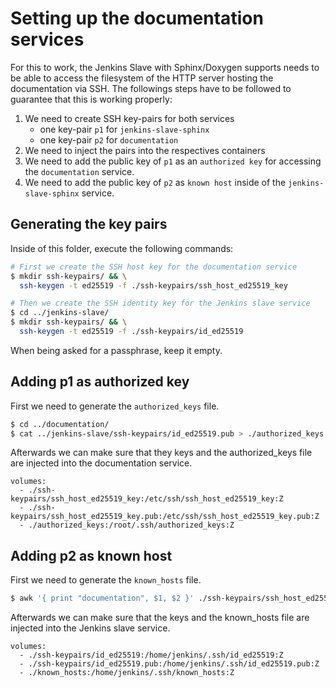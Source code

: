 # Setting up the documentation services 

For this to work, the Jenkins Slave with Sphinx/Doxygen supports needs to be able to access the filesystem of the 
HTTP server hosting the documentation via SSH. The followings steps have to be followed to guarantee that this is
  working properly:
  
  1. We need to create SSH key-pairs for both services
     - one key-pair ```p1``` for ```jenkins-slave-sphinx```
     - one key-pair ```p2``` for ```documentation``` 
  2. We need to inject the pairs into the respectives containers
  3. We need to add the public key of ```p1``` as an ```authorized key``` for accessing the ```documentation``` service.
  4. We need to add the public key of ```p2``` as ```known host``` inside of the ```jenkins-slave-sphinx``` service.
  
## Generating the key pairs

Inside of this folder, execute the following commands:

```bash
# First we create the SSH host key for the documentation service
$ mkdir ssh-keypairs/ && \
  ssh-keygen -t ed25519 -f ./ssh-keypairs/ssh_host_ed25519_key

# Then we create the SSH identity key for the Jenkins slave service 
$ cd ../jenkins-slave/
$ mkdir ssh-keypairs/ && \
  ssh-keygen -t ed25519 -f ./ssh-keypairs/id_ed25519
```

When being asked for a passphrase, keep it empty.

## Adding p1 as authorized key

First we need to generate the ```authorized_keys``` file.

```bash
$ cd ../documentation/
$ cat ../jenkins-slave/ssh-keypairs/id_ed25519.pub > ./authorized_keys
```

Afterwards we can make sure that they keys and the authorized_keys file are injected into the documentation service.

```
volumes:
  - ./ssh-keypairs/ssh_host_ed25519_key:/etc/ssh/ssh_host_ed25519_key:Z
  - ./ssh-keypairs/ssh_host_ed25519_key.pub:/etc/ssh/ssh_host_ed25519_key.pub:Z
  - ./authorized_keys:/root/.ssh/authorized_keys:Z
```

## Adding p2 as known host

First we need to generate the ```known_hosts``` file.

```bash
$ awk '{ print "documentation", $1, $2 }' ./ssh-keypairs/ssh_host_ed25519_key.pub > ../jenkins-slave/known_hosts
```

Afterwards we can make sure that the keys and the known_hosts file are injected into the Jenkins slave service.

```
volumes:
  - ./ssh-keypairs/id_ed25519:/home/jenkins/.ssh/id_ed25519:Z
  - ./ssh-keypairs/id_ed25519.pub:/home/jenkins/.ssh/id_ed25519.pub:Z
  - ./known_hosts:/home/jenkins/.ssh/known_hosts:Z
```